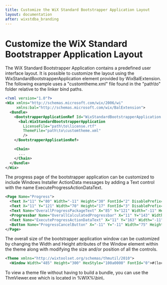 ```yaml
---
title: Customize the WiX Standard Bootstrapper Application Layout
layout: documentation
after: wixstdba_branding
---
```

# Customize the WiX Standard Bootstrapper Application Layout

The WiX Standard Bootstrapper Application contains a predefined user interface layout. It is possible to customize the layout using the WixStandardBootstrapperApplication element provided by WixBalExtension. The following example uses a "customtheme.xml" file found in the "path\\to" folder relative to the linker bind paths.

```xml
<?xml version="1.0"?>
<Wix xmlns="http://schemas.microsoft.com/wix/2006/wi"
     xmlns:bal="http://schemas.microsoft.com/wix/BalExtension">
  <Bundle>
    <BootstrapperApplicationRef Id="WixStandardBootstrapperApplication.RtfLicense">
      <bal:WixStandardBootstrapperApplication
        LicenseFile="path\to\license.rtf"
        ThemeFile="path\to\customtheme.xml"
        />
    </BootstrapperApplicationRef>

    <Chain>
      ...
    </Chain>
  </Bundle>
</Wix>
```

The progress page of the bootstrapper application can be customized to include Windows Installer ActionData messages by adding a Text control with the name ExecuteProgressActionDataText.

```xml
<Page Name="Progress">
  <Text X="11" Y="80" Width="-11" Height="30" FontId="2" DisablePrefix="yes">#(loc.ProgressHeader)</Text>
  <Text X="11" Y="121" Width="70" Height="17" FontId="3" DisablePrefix="yes">#(loc.ProgressLabel)</Text>
  <Text Name="OverallProgressPackageText" X="85" Y="121" Width="-11" Height="17" FontId="3" DisablePrefix="yes">#(loc.OverallProgressPackageText)</Text>
  <Progressbar Name="OverallCalculatedProgressbar" X="11" Y="143" Width="-11" Height="15" />
  <Text Name="ExecuteProgressActionDataText" X="11" Y="163" Width="-11" Height="17" FontId="3" DisablePrefix="yes" />
  <Button Name="ProgressCancelButton" X="-11" Y="-11" Width="75" Height="23" TabStop="yes" FontId="0">#(loc.ProgressCancelButton)</Button>
</Page>
```

The overall size of the bootstrapper application window can be customized by changing the Width and Height attributes of the Window element within the theme along with modifying the size and/or position of all the controls.

```xml
<Theme xmlns="http://wixtoolset.org/schemas/thmutil/2010">
  <Window Width="485" Height="300" HexStyle="100a0000" FontId="0">#(loc.Caption)</Window>
```

To view a theme file without having to build a bundle, you can use the ThmViewer.exe which is located in %WIX%\\bin\\.
